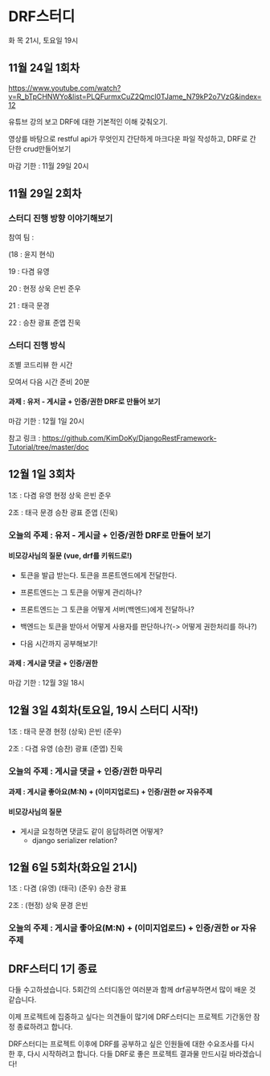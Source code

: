 # DRF스터디

화 목 21시, 토요일 19시

## 11월 24일 1회차

https://www.youtube.com/watch?v=R_bTpCHNWYo&list=PLQFurmxCuZ2Qmcl0TJame_N79kP2o7VzG&index=12

유튜브 강의 보고 DRF에 대한 기본적인 이해 갖춰오기. 

영상를 바탕으로 restful api가 무엇인지 간단하게 마크다운 파일 작성하고, DRF로 간단한 crud만들어보기

마감 기한 : 11월 29일 20시

## 11월 29일 2회차

### 스터디 진행 방향 이야기해보기

참여 팀 : 

(18 : 윤지 현식)

19  : 다겸 유영

20 : 현정 상욱 은빈 준우

21 : 태극 문경

22 : 승찬 광표 준엽 진욱

### 스터디 진행 방식

조별 코드리뷰 한 시간

모여서 다음 시간 준비 20분

#### 과제 : 유저 - 게시글 + 인증/권한 DRF로 만들어 보기

마감 기한 : 12월 1일 20시

참고 링크 : https://github.com/KimDoKy/DjangoRestFramework-Tutorial/tree/master/doc

## 12월 1일 3회차

1조 : 다겸 유영 현정 상욱 은빈 준우

2조 : 태극 문경 승찬 광표 준엽 (진욱)

### 오늘의 주제 : 유저 - 게시글 + 인증/권한 DRF로 만들어 보기

#### 비모강사님의 질문 (vue, drf를 키워드로!)

* 토큰을 발급 받는다. 토큰을 프론트엔드에게 전달한다. 
* 프론트엔드는 그 토큰을 어떻게 관리하나? 
* 프론트엔드는 그 토큰을 어떻게 서버(백엔드)에게 전달하나? 
* 백엔드는 토큰을 받아서 어떻게 사용자를 판단하나?(-> 어떻게 권한처리를 하나?)

* 다음 시간까지 공부해보기!

#### 과제 : 게시글 댓글 + 인증/권한

마감 기한 : 12월 3일 18시

## 12월 3일 4회차(토요일, 19시 스터디 시작!)

1조 : 태극 문경 현정 (상욱) 은빈 (준우)

2조 : 다겸 유영 (승찬) 광표 (준엽) 진욱

### 오늘의 주제 : 게시글 댓글 + 인증/권한 마무리

#### 과제 : 게시글 좋아요(M:N) + (이미지업로드) + 인증/권한 or 자유주제

#### 비모강사님의 질문

- 게시글 요청하면 댓글도 같이 응답하려면 어떻게?
  - django serializer relation?

## 12월 6일 5회차(화요일 21시)

1조 : 다겸 (유영) (태극) (준우) 승찬 광표

2조 : (현정) 상욱 문경 은빈

### 오늘의 주제 : 게시글 좋아요(M:N) + (이미지업로드) + 인증/권한 or 자유주제

## DRF스터디 1기 종료

다들 수고하셨습니다. 5회간의 스터디동안 여러분과 함께 drf공부하면서 많이 배운 것 같습니다.

이제 프로젝트에 집중하고 싶다는 의견들이 많기에 DRF스터디는 프로젝트 기간동안 잠정 종료하려고 합니다.

DRF스터디는 프로젝트 이후에 DRF를 공부하고 싶은 인원들에 대한 수요조사를 다시 한 후, 다시 시작하려고 합니다. 다들 DRF로 좋은 프로젝트 결과물 만드시길 바라겠습니다!
